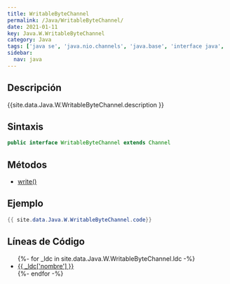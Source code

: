 ```yaml
---
title: WritableByteChannel
permalink: /Java/WritableByteChannel/
date: 2021-01-11
key: Java.W.WritableByteChannel
category: Java
tags: ['java se', 'java.nio.channels', 'java.base', 'interface java', 'Java 1.4']
sidebar: 
  nav: java
---
```


## Descripción
{{site.data.Java.W.WritableByteChannel.description }}

## Sintaxis
~~~java
public interface WritableByteChannel extends Channel
~~~

## Métodos
* [write()](/Java/WritableByteChannel/write)

## Ejemplo
~~~java
{{ site.data.Java.W.WritableByteChannel.code}}
~~~

## Líneas de Código
<ul>
{%- for _ldc in site.data.Java.W.WritableByteChannel.ldc -%}
   <li>
       <a href="{{_ldc['url'] }}">{{ _ldc['nombre'] }}</a>
   </li>
{%- endfor -%}
</ul>
